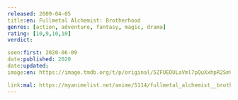 ```yaml
---
released: 2009-04-05
title:en: Fullmetal Alchemist: Brotherhood
genres: [action, adventure, fantasy, magic, drama]
rating: [10,9,10,10]
verdict:

seen:first: 2020-06-09
date:published: 2020
date:updated:
image:en: https://image.tmdb.org/t/p/original/5ZFUEOULaVml7pQuXxhpR2SmVUw.jpg

link:mal: https://myanimelist.net/anime/5114/fullmetal_alchemist__brotherhood/
---
```

